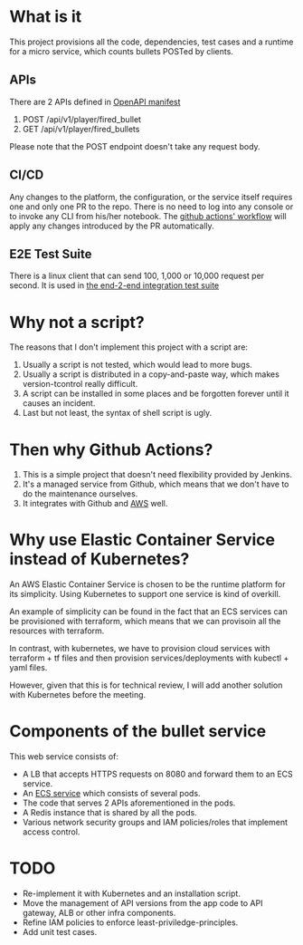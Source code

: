 # What is it
This project provisions all the code, dependencies, test cases and a runtime for a micro service, which counts bullets POSTed by clients.
## APIs
There are 2 APIs defined in [OpenAPI manifest](./openapi.yaml)
1. POST /api/v1/player/fired_bullet
2. GET  /api/v1/player/fired_bullets

Please note that the POST endpoint doesn't take any request body.

## CI/CD
Any changes to the platform, the configuration, or the service itself requires one and only one PR to the repo. There is no need to log into any console or to invoke any CLI from his/her notebook. The [github actions' workflow](./.github/workflows/service.yml) will apply any changes introduced by the PR automatically.

## E2E Test Suite
There is a linux client that can send 100, 1,000 or 10,000 request per second. It is used in [the end-2-end integration test suite](./test/e2e/Dockerfile)

# Why not a script?
The reasons that I don't implement this project with a script are:
1. Usually a script is not tested, which would lead to more bugs.
2. Usually a script is distributed in a copy-and-paste way, which makes version-tcontrol really difficult.
3. A script can be installed in some places and be forgotten forever until it causes an incident.
4. Last but not least, the syntax of shell script is ugly.

# Then why Github Actions?
1. This is a simple project that doesn't need flexibility provided by Jenkins.
2. It's a managed service from Github, which means that we don't have to do the maintenance ourselves.
3. It integrates with Github and [AWS](https://docs.github.com/en/actions/deployment/security-hardening-your-deployments/configuring-openid-connect-in-amazon-web-services) well.


# Why use Elastic Container Service instead of Kubernetes?
An AWS Elastic Container Service is chosen to be the runtime platform for its simplicity. Using Kubernetes to support one service is kind of overkill.

An example of simplicity can be found in the fact that an ECS services can be provisioned with terraform, which means that we can provisoin all the resources with terraform. 

In contrast, with kubernetes, we have to provision cloud services with terraform + tf files and then provision services/deployments with kubectl + yaml files.

However, given that this is for technical review, I will add another solution with Kubernetes before the meeting.


# Components of the bullet service
This web service consists of:
- A LB that accepts HTTPS requests on 8080 and forward them to an ECS service.
- An [ECS service](https://docs.aws.amazon.com/AmazonECS/latest/developerguide/ecs_services.html) which consists of several pods.
- The code that serves 2 APIs aforementioned in the pods.
- A Redis instance that is shared by all the pods.
- Various network security groups and IAM policies/roles that implement access control.

# TODO
- Re-implement it with Kubernetes and an installation script.
- Move the management of API versions from the app code to API gateway, ALB or other infra components.
- Refine IAM policies to enforce least-priviledge-principles.
- Add unit test cases.
